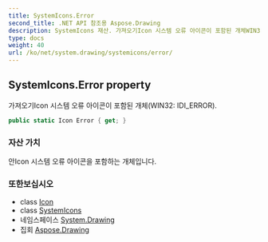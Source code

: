 ```yaml
---
title: SystemIcons.Error
second_title: .NET API 참조용 Aspose.Drawing
description: SystemIcons 재산. 가져오기Icon 시스템 오류 아이콘이 포함된 개체WIN32 IDI_ERROR.
type: docs
weight: 40
url: /ko/net/system.drawing/systemicons/error/
---
```

## SystemIcons.Error property

가져오기Icon 시스템 오류 아이콘이 포함된 개체(WIN32: IDI_ERROR).

```csharp
public static Icon Error { get; }
```

### 자산 가치

안Icon 시스템 오류 아이콘을 포함하는 개체입니다.

### 또한보십시오

* class [Icon](../../icon/)
* class [SystemIcons](../)
* 네임스페이스 [System.Drawing](../../systemicons/)
* 집회 [Aspose.Drawing](../../../)


